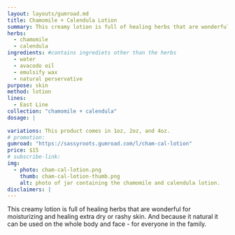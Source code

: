 ```yaml
---
layout: layouts/gumroad.md
title: Chamomile + Calendula Lotion
summary: This creamy lotion is full of healing herbs that are wonderful for moisturizing the skin. And because it natural it can be used on the whole body and face - for everyone in the family.
herbs:
  - chamomile
  - calendula
ingredients: #contains ingrediets other than the herbs
  - water
  - avacodo oil
  - emulsify wax
  - natural perservative
purpose: skin
method: lotion
lines: 
  - East Line
collection: "chamomile + calendula"
dosage: |
  
variations: This product comes in 1oz, 2oz, and 4oz.
# promotion:
gumroad: "https://sassyroots.gumroad.com/l/cham-cal-lotion"
price: $15
# subscribe-link:
img:
  - photo: cham-cal-lotion.png
    thumb: cham-cal-lotion-thumb.png
    alt: photo of jar containing the chamomile and calendula lotion. 
disclaimers: |
---
```


This creamy lotion is full of healing herbs that are wonderful for moisturizing and healing extra dry or rashy skin. And because it natural it can be used on the whole body and face - for everyone in the family.